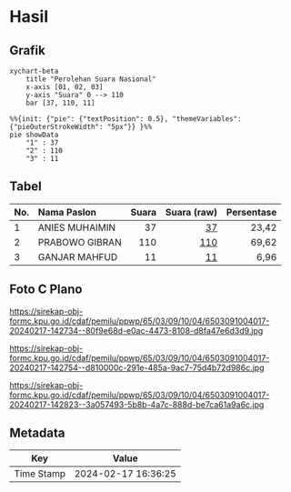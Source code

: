 # Hasil

## Grafik

```mermaid
xychart-beta
    title "Perolehan Suara Nasional"
    x-axis [01, 02, 03]
    y-axis "Suara" 0 --> 110
    bar [37, 110, 11]
```

```mermaid
%%{init: {"pie": {"textPosition": 0.5}, "themeVariables": {"pieOuterStrokeWidth": "5px"}} }%%
pie showData
    "1" : 37
    "2" : 110
    "3" : 11
```

## Tabel

| No. | Nama Paslon    | Suara | Suara (raw) | Persentase |
|:--- |:-------------- | -----:| -----------:| ----------:|
| 1   | ANIES MUHAIMIN | 37    | [37][p-1]   | 23,42      |
| 2   | PRABOWO GIBRAN | 110   | [110][p-2]  | 69,62      |
| 3   | GANJAR MAHFUD  | 11    | [11][p-3]   | 6,96       |


[p-1]: https://github.com/gigit-pemilu/pemilu-2024/blob/main/pilpres/hitung-suara/sub/65-kalimantan-utara/sub/03-nunukan/sub/09-nunukan-selatan/sub/1004-tanjung-harapan/sub/017-tps/sub/paslon-1.txt
[p-2]: https://github.com/gigit-pemilu/pemilu-2024/blob/main/pilpres/hitung-suara/sub/65-kalimantan-utara/sub/03-nunukan/sub/09-nunukan-selatan/sub/1004-tanjung-harapan/sub/017-tps/sub/paslon-2.txt
[p-3]: https://github.com/gigit-pemilu/pemilu-2024/blob/main/pilpres/hitung-suara/sub/65-kalimantan-utara/sub/03-nunukan/sub/09-nunukan-selatan/sub/1004-tanjung-harapan/sub/017-tps/sub/paslon-3.txt

## Foto C Plano

https://sirekap-obj-formc.kpu.go.id/cdaf/pemilu/ppwp/65/03/09/10/04/6503091004017-20240217-142734--80f9e68d-e0ac-4473-8108-d8fa47e6d3d9.jpg

https://sirekap-obj-formc.kpu.go.id/cdaf/pemilu/ppwp/65/03/09/10/04/6503091004017-20240217-142754--d810000c-291e-485a-9ac7-75d4b72d986c.jpg

https://sirekap-obj-formc.kpu.go.id/cdaf/pemilu/ppwp/65/03/09/10/04/6503091004017-20240217-142823--3a057493-5b8b-4a7c-888d-be7ca61a9a6c.jpg


## Metadata

| Key        | Value               |
| ---------- | ------------------- |
| Time Stamp | 2024-02-17 16:36:25 |



